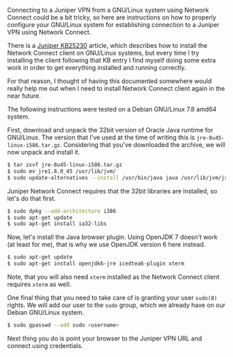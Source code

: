 Connecting to a Juniper VPN from a GNU/Linux system using Network
Connect could be a bit tricky, so here are instructions on how to
properly configure your GNU/Linux system for establishing connection
to a Juniper VPN using Network Connect.

There is a 
[Juniper KB25230](http://kb.juniper.net/InfoCenter/index?page=content&id=KB25230)
article, which describes how to install the Network Connect client on
GNU/Linux systems, but every time I try installing the client following
that KB entry I find myself doing some extra work in order to get
everything installed and running correctly.

For that reason, I thought of having this documented somewhere
would really help me out when I need to install Network Connect client
again in the near future.

The following instructions were tested on a Debian GNU/Linux 7.8 amd64
system.

First, download and unpack the 32bit version of Oracle Java runtime for
GNU/Linux. The version that I've used at the time of writing this is
`jre-8u45-linux-i586.tar.gz`. Considering that you've downloaded the
archive, we will now unpack and install it.

```bash
$ tar zxvf jre-8u45-linux-i586.tar.gz
$ sudo mv jre1.8.0_45 /usr/lib/jvm/
$ sudo update-alternatives --install /usr/bin/java java /usr/lib/jvm/jre1.8.0_45/bin/java 10
```

Juniper Network Connect requires that the 32bit libraries are
installed, so let's do that first.

```bash
$ sudo dpkg --add-architecture i386
$ sudo apt-get update
$ sudo apt-get install ia32-libs
```

Now, let's install the Java browser plugin. Using OpenJDK 7
doesn't work (at least for me), that is why we use OpenJDK version 6
here instead.

```bash
$ sudo apt-get update
$ sudo apt-get install openjdk6-jre icedtea6-plugin xterm
```

Note, that you will also need `xterm` installed as the Network Connect
client requires `xterm` as well.

One final thing that you need to take care of is granting your user
`sudo(8)` rights. We will add our user to the `sudo` group, which we
already have on our Debian GNU/Linux system.

```bash
$ sudo gpasswd --add sudo <username>
```

Next thing you do is point your browser to the Juniper VPN URL and
connect using credentials.

